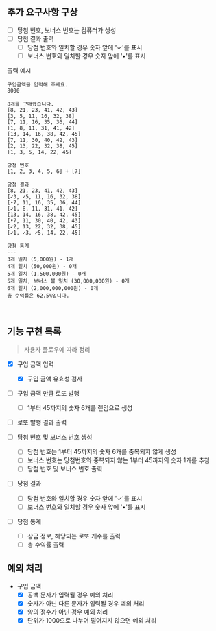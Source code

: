 ## 추가 요구사항 구상

- [ ] 당첨 번호, 보너스 번호는 컴퓨터가 생성
- [ ] 당첨 결과 출력
  - [ ] 당첨 번호와 일치할 경우 숫자 앞에 '✓'를 표시
  - [ ] 보너스 번호와 일치할 경우 숫자 앞에 '•'를 표시

출력 예시

```
구입금액을 입력해 주세요.
8000

8개를 구매했습니다.
[8, 21, 23, 41, 42, 43]
[3, 5, 11, 16, 32, 38]
[7, 11, 16, 35, 36, 44]
[1, 8, 11, 31, 41, 42]
[13, 14, 16, 38, 42, 45]
[7, 11, 30, 40, 42, 43]
[2, 13, 22, 32, 38, 45]
[1, 3, 5, 14, 22, 45]

당첨 번호
[1, 2, 3, 4, 5, 6] + [7]

당첨 결과
[8, 21, 23, 41, 42, 43]
[✓3, ✓5, 11, 16, 32, 38]
[•7, 11, 16, 35, 36, 44]
[✓1, 8, 11, 31, 41, 42]
[13, 14, 16, 38, 42, 45]
[•7, 11, 30, 40, 42, 43]
[✓2, 13, 22, 32, 38, 45]
[✓1, ✓3, ✓5, 14, 22, 45]

당첨 통계
---
3개 일치 (5,000원) - 1개
4개 일치 (50,000원) - 0개
5개 일치 (1,500,000원) - 0개
5개 일치, 보너스 볼 일치 (30,000,000원) - 0개
6개 일치 (2,000,000,000원) - 0개
총 수익률은 62.5%입니다.

```

<br/>

## 기능 구현 목록

> 사용자 플로우에 따라 정리

- [x] 구입 금액 입력

  - [x] 구입 금액 유효성 검사

- [ ] 구입 금액 만큼 로또 발행

  - [ ] 1부터 45까지의 숫자 6개를 랜덤으로 생성

- [ ] 로또 발행 결과 출력

- [ ] 당첨 번호 및 보너스 번호 생성

  - [ ] 당첨 번호는 1부터 45까지의 숫자 6개를 중복되지 않게 생성
  - [ ] 보너스 번호는 당첨번호와 중복되지 않는 1부터 45까지의 숫자 1개를 추첨
  - [ ] 당첨 번호 및 보너스 번호 출력

- [ ] 당첨 결과

  - [ ] 당첨 번호와 일치할 경우 숫자 앞에 '✓'를 표시
  - [ ] 보너스 번호와 일치할 경우 숫자 앞에 '•'를 표시

- [ ] 당첨 통계
  - [ ] 상금 정보, 해당되는 로또 개수를 출력
  - [ ] 총 수익률 출력

## 예외 처리

- 구입 금액
  - [x] 공백 문자가 입력될 경우 예외 처리
  - [x] 숫자가 아닌 다른 문자가 입력될 경우 예외 처리
  - [x] 양의 정수가 아닌 경우 예외 처리
  - [x] 단위가 1000으로 나누어 떨어지지 않으면 예외 처리
